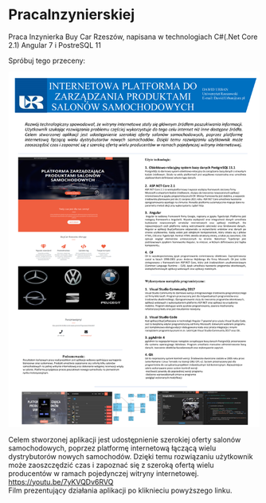 # PracaInzynierskiej
Praca Inzynierka Buy Car Rzeszów, napisana w technologiach C#(.Net Core 2.1) Angular 7 i PostreSQL 11

Spróbuj tego przeceny:

![alt text](https://github.com/inspire95/PracaInzynierskiej/blob/master/ReadMe.png)

Celem stworzonej aplikacji jest udostępnienie szerokiej oferty salonów samochodowych, poprzez platformę internetową łączącą wielu dystrybutorów nowych samochodów. Dzięki temu rozwiązaniu użytkownik może zaoszczędzić czas i zapoznać się z szeroką ofertą wielu producentów w ramach pojedynczej witryny internetowej. <br>
https://youtu.be/7yKVQDv6RVQ<br>
Film prezentujący działania aplikacji po kliknieciu powyższego linku.
